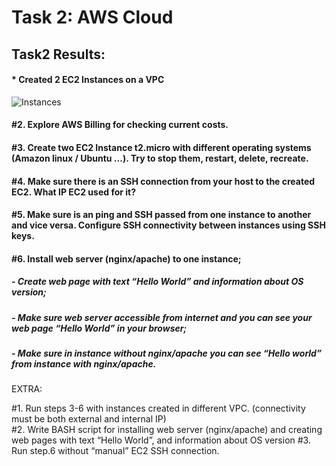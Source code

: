 # Task 2: AWS Cloud


## Task2 Results:

#### * Created 2 EC2 Instances on a VPC
![Instances](/img/instances.png)
#### #2. Explore AWS Billing for checking current costs.
#### #3. Create two EC2 Instance t2.micro with different operating systems (Amazon linux / Ubuntu ...). Try to stop them, restart, delete, recreate.
#### #4. Make sure there is an SSH connection from your host to the created EC2. What IP EC2 used for it?
#### #5. Make sure is an ping and SSH passed from one instance to another and vice versa. Configure SSH connectivity between instances using SSH keys.
#### #6. Install web server (nginx/apache) to one instance;
##### - Create web page with text “Hello World” and information about OS version;
##### - Make sure web server accessible from internet and you can see your web page “Hello World” in your browser;

##### - Make sure in instance without nginx/apache you can see “Hello world” from instance with nginx/apache.


EXTRA: 

#1. Run steps 3-6 with instances created in different VPC. (connectivity must be both external and internal IP)        
#2. Write BASH script for installing web server (nginx/apache) and creating web pages with text “Hello World”, and information about OS version
#3. Run step.6 without “manual” EC2 SSH connection.
